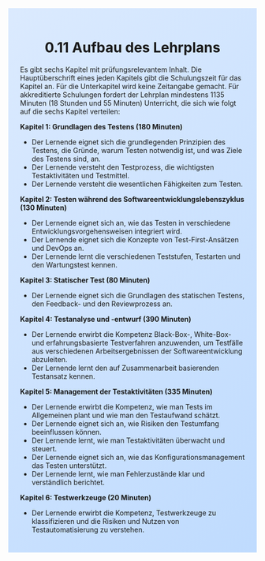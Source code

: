 <div class="rounded-lg border shadow-sm" style="background: linear-gradient(135deg,#DBEAFE 0%,#BFDBFE 100%); padding: 24px; border-color: #3B82F6">
<header style="margin-bottom:12px">
<h1 class="text-2xl font-bold text-gray-900">0.11 Aufbau des Lehrplans</h1>
</header>
<article class="prose max-w-none">
<p>Es gibt sechs Kapitel mit prüfungsrelevantem Inhalt. Die Hauptüberschrift eines jeden Kapitels gibt die Schulungszeit für das Kapitel an. Für die Unterkapitel wird keine Zeitangabe gemacht. Für akkreditierte Schulungen fordert der Lehrplan mindestens 1135 Minuten (18 Stunden und 55 Minuten) Unterricht, die sich wie folgt auf die sechs Kapitel verteilen:</p>

<p><strong>Kapitel 1: Grundlagen des Testens (180 Minuten)</strong></p>
<ul>
<li>Der Lernende eignet sich die grundlegenden Prinzipien des Testens, die Gründe, warum Testen notwendig ist, und was Ziele des Testens sind, an.</li>
<li>Der Lernende versteht den Testprozess, die wichtigsten Testaktivitäten und Testmittel.</li>
<li>Der Lernende versteht die wesentlichen Fähigkeiten zum Testen.</li>
</ul>

<p><strong>Kapitel 2: Testen während des Softwareentwicklungslebenszyklus (130 Minuten)</strong></p>
<ul>
<li>Der Lernende eignet sich an, wie das Testen in verschiedene Entwicklungsvorgehensweisen integriert wird.</li>
<li>Der Lernende eignet sich die Konzepte von Test-First-Ansätzen und DevOps an.</li>
<li>Der Lernende lernt die verschiedenen Teststufen, Testarten und den Wartungstest kennen.</li>
</ul>

<p><strong>Kapitel 3: Statischer Test (80 Minuten)</strong></p>
<ul>
<li>Der Lernende eignet sich die Grundlagen des statischen Testens, den Feedback- und den Reviewprozess an.</li>
</ul>

<p><strong>Kapitel 4: Testanalyse und -entwurf (390 Minuten)</strong></p>
<ul>
<li>Der Lernende erwirbt die Kompetenz Black-Box-, White-Box- und erfahrungsbasierte Testverfahren anzuwenden, um Testfälle aus verschiedenen Arbeitsergebnissen der Softwareentwicklung abzuleiten.</li>
<li>Der Lernende lernt den auf Zusammenarbeit basierenden Testansatz kennen.</li>
</ul>

<p><strong>Kapitel 5: Management der Testaktivitäten (335 Minuten)</strong></p>
<ul>
<li>Der Lernende erwirbt die Kompetenz, wie man Tests im Allgemeinen plant und wie man den Testaufwand schätzt.</li>
<li>Der Lernende eignet sich an, wie Risiken den Testumfang beeinflussen können.</li>
<li>Der Lernende lernt, wie man Testaktivitäten überwacht und steuert.</li>
<li>Der Lernende eignet sich an, wie das Konfigurationsmanagement das Testen unterstützt.</li>
<li>Der Lernende lernt, wie man Fehlerzustände klar und verständlich berichtet.</li>
</ul>

<p><strong>Kapitel 6: Testwerkzeuge (20 Minuten)</strong></p>
<ul>
<li>Der Lernende erwirbt die Kompetenz, Testwerkzeuge zu klassifizieren und die Risiken und Nutzen von Testautomatisierung zu verstehen.</li>
</ul>
</article>
</div>
